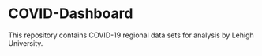 # COVID-Dashboard

This repository contains COVID-19 regional data sets for analysis by Lehigh University.
